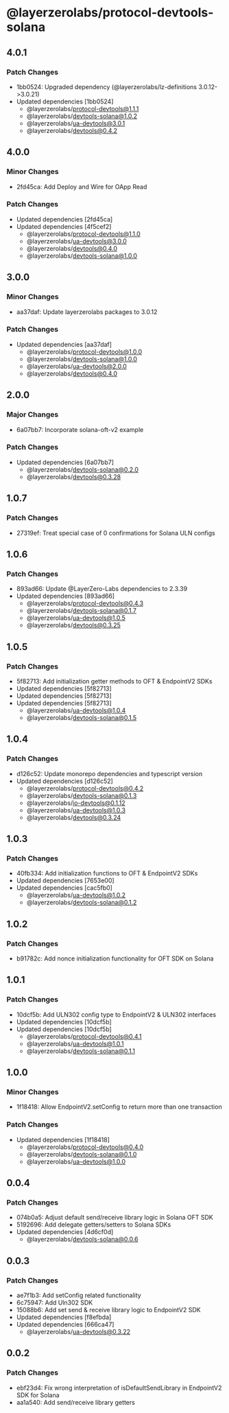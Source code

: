 # @layerzerolabs/protocol-devtools-solana

## 4.0.1

### Patch Changes

- 1bb0524: Upgraded dependency (@layerzerolabs/lz-definitions 3.0.12->3.0.21)
- Updated dependencies [1bb0524]
  - @layerzerolabs/protocol-devtools@1.1.1
  - @layerzerolabs/devtools-solana@1.0.2
  - @layerzerolabs/ua-devtools@3.0.1
  - @layerzerolabs/devtools@0.4.2

## 4.0.0

### Minor Changes

- 2fd45ca: Add Deploy and Wire for OApp Read

### Patch Changes

- Updated dependencies [2fd45ca]
- Updated dependencies [4f5cef2]
  - @layerzerolabs/protocol-devtools@1.1.0
  - @layerzerolabs/ua-devtools@3.0.0
  - @layerzerolabs/devtools@0.4.0
  - @layerzerolabs/devtools-solana@1.0.0

## 3.0.0

### Minor Changes

- aa37daf: Update layerzerolabs packages to 3.0.12

### Patch Changes

- Updated dependencies [aa37daf]
  - @layerzerolabs/protocol-devtools@1.0.0
  - @layerzerolabs/devtools-solana@1.0.0
  - @layerzerolabs/ua-devtools@2.0.0
  - @layerzerolabs/devtools@0.4.0

## 2.0.0

### Major Changes

- 6a07bb7: Incorporate solana-oft-v2 example

### Patch Changes

- Updated dependencies [6a07bb7]
  - @layerzerolabs/devtools-solana@0.2.0
  - @layerzerolabs/devtools@0.3.28

## 1.0.7

### Patch Changes

- 27319ef: Treat special case of 0 confirmations for Solana ULN configs

## 1.0.6

### Patch Changes

- 893ad66: Update @LayerZero-Labs dependencies to 2.3.39
- Updated dependencies [893ad66]
  - @layerzerolabs/protocol-devtools@0.4.3
  - @layerzerolabs/devtools-solana@0.1.7
  - @layerzerolabs/ua-devtools@1.0.5
  - @layerzerolabs/devtools@0.3.25

## 1.0.5

### Patch Changes

- 5f82713: Add initialization getter methods to OFT & EndpointV2 SDKs
- Updated dependencies [5f82713]
- Updated dependencies [5f82713]
- Updated dependencies [5f82713]
  - @layerzerolabs/ua-devtools@1.0.4
  - @layerzerolabs/devtools-solana@0.1.5

## 1.0.4

### Patch Changes

- d126c52: Update monorepo dependencies and typescript version
- Updated dependencies [d126c52]
  - @layerzerolabs/protocol-devtools@0.4.2
  - @layerzerolabs/devtools-solana@0.1.3
  - @layerzerolabs/io-devtools@0.1.12
  - @layerzerolabs/ua-devtools@1.0.3
  - @layerzerolabs/devtools@0.3.24

## 1.0.3

### Patch Changes

- 40fb334: Add initialization functions to OFT & EndpointV2 SDKs
- Updated dependencies [7653e00]
- Updated dependencies [cac5fb0]
  - @layerzerolabs/ua-devtools@1.0.2
  - @layerzerolabs/devtools-solana@0.1.2

## 1.0.2

### Patch Changes

- b91782c: Add nonce initialization functionality for OFT SDK on Solana

## 1.0.1

### Patch Changes

- 10dcf5b: Add ULN302 config type to EndpointV2 & ULN302 interfaces
- Updated dependencies [10dcf5b]
- Updated dependencies [10dcf5b]
  - @layerzerolabs/protocol-devtools@0.4.1
  - @layerzerolabs/ua-devtools@1.0.1
  - @layerzerolabs/devtools-solana@0.1.1

## 1.0.0

### Minor Changes

- 1f18418: Allow EndpointV2.setConfig to return more than one transaction

### Patch Changes

- Updated dependencies [1f18418]
  - @layerzerolabs/protocol-devtools@0.4.0
  - @layerzerolabs/devtools-solana@0.1.0
  - @layerzerolabs/ua-devtools@1.0.0

## 0.0.4

### Patch Changes

- 074b0a5: Adjust default send/receive library logic in Solana OFT SDK
- 5192696: Add delegate getters/setters to Solana SDKs
- Updated dependencies [4d6cf0d]
  - @layerzerolabs/devtools-solana@0.0.6

## 0.0.3

### Patch Changes

- ae7f1b3: Add setConfig related functionality
- 6c75947: Add Uln302 SDK
- 15088b6: Add set send & receive library logic to EndpointV2 SDK
- Updated dependencies [f8efbda]
- Updated dependencies [666ca47]
  - @layerzerolabs/ua-devtools@0.3.22

## 0.0.2

### Patch Changes

- ebf23d4: Fix wrong interpretation of isDefaultSendLibrary in EndpointV2 SDK for Solana
- aa1a540: Add send/receive library getters
